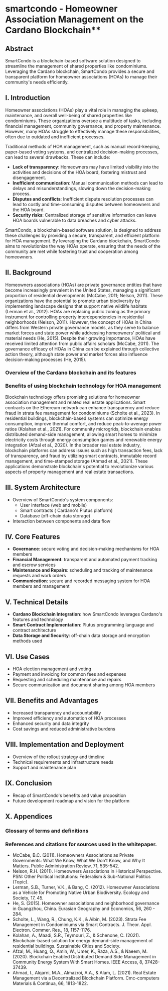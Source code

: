 # smartcondo - Homeowner Association Management on the Cardano Blockchain**

## Abstract

SmartCondo is a blockchain-based software solution designed to streamline the management of shared properties like condominiums. Leveraging the Cardano blockchain, SmartCondo provides a secure and transparent platform for homeowner associations (HOAs) to manage their community's needs efficiently.

## I. Introduction

Homeowner associations (HOAs) play a vital role in managing the upkeep, maintenance, and overall well-being of shared properties like condominiums. These organizations oversee a multitude of tasks, including financial management, community governance, and property maintenance. However, many HOAs struggle to effectively manage these responsibilities, often due to outdated and inefficient processes.

Traditional methods of HOA management, such as manual record-keeping, paper-based voting systems, and centralized decision-making processes, can lead to several drawbacks. These can include:

* **Lack of transparency**: Homeowners may have limited visibility into the activities and decisions of the HOA board, fostering mistrust and disengagement.
* **Inefficient communication**: Manual communication methods can lead to delays and misunderstandings, slowing down the decision-making process.
* **Disputes and conflicts**: Inefficient dispute resolution processes can lead to costly and time-consuming disputes between homeowners and the HOA board.
* **Security risks**: Centralized storage of sensitive information can leave HOA boards vulnerable to data breaches and cyber attacks.

SmartCondo, a blockchain-based software solution, is designed to address these challenges by providing a secure, transparent, and efficient platform for HOA management. By leveraging the Cardano blockchain, SmartCondo aims to revolutionize the way HOAs operate, ensuring that the needs of the community are met while fostering trust and cooperation among homeowners.

## II. Background

Homeowners associations (HOAs) are private governance entities that have become increasingly prevalent in the United States, managing a significant proportion of residential developments (McCabe, 2011; Nelson, 2011). These organizations have the potential to promote urban biodiversity by implementing landscape designs that support native wildlife habitats (Lerman et al., 2012). HOAs are replacing public zoning as the primary instrument for controlling property interdependencies in residential neighborhoods (Nelson, 2011). However, the concept of HOAs in China differs from Western private governance models, as they serve to balance market forces and state power while addressing homeowners' political and material needs (He, 2015). Despite their growing importance, HOAs have received limited attention from public affairs scholars (McCabe, 2011). The governance efficacy of HOAs in China can be explained through collective action theory, although state power and market forces also influence decision-making processes (He, 2015).

### Overview of the Cardano blockchain and its features

### Benefits of using blockchain technology for HOA management
Blockchain technology offers promising solutions for homeowner association management and related real estate applications. Smart contracts on the Ethereum network can enhance transparency and reduce fraud in strata fee management for condominiums (Scholte et al., 2023). In residential buildings, blockchain-based systems can optimize energy consumption, improve thermal comfort, and reduce peak-to-average power ratios (Kolahan et al., 2021). For community microgrids, blockchain enables distributed demand-side management, allowing smart homes to minimize electricity costs through energy consumption games and renewable energy integration (Afzal et al., 2020). In the broader real estate industry, blockchain platforms can address issues such as high transaction fees, lack of transparency, and fraud by utilizing smart contracts, immutable record management, and time-stamped storage (Ahmad et al., 2021). These applications demonstrate blockchain's potential to revolutionize various aspects of property management and real estate transactions.


## III. **System Architecture**

* Overview of SmartCondo's system components:
	+ User interface (web and mobile)
	+ Smart contracts ( Cardano's Plutus platform)
	+ Database (off-chain data storage)
* Interaction between components and data flow

## IV. **Core Features**

* **Governance**: secure voting and decision-making mechanisms for HOA members
* **Financial Management**: transparent and automated payment tracking and escrow services
* **Maintenance and Repairs**: scheduling and tracking of maintenance requests and work orders
* **Communication**: secure and recorded messaging system for HOA members and management

## V. **Technical Details**

* **Cardano Blockchain Integration**: how SmartCondo leverages Cardano's features and technology
* **Smart Contract Implementation**: Plutus programming language and contract architecture
* **Data Storage and Security**: off-chain data storage and encryption methods used

## VI. **Use Cases**

* HOA election management and voting
* Payment and invoicing for common fees and expenses
* Requesting and scheduling maintenance and repairs
* Secure communication and document sharing among HOA members

## VII. **Benefits and Advantages**

* Increased transparency and accountability
* Improved efficiency and automation of HOA processes
* Enhanced security and data integrity
* Cost savings and reduced administrative burdens

## VIII. **Implementation and Deployment**

* Overview of the rollout strategy and timeline
* Technical requirements and infrastructure needs
* Support and maintenance plan

## IX. **Conclusion**

* Recap of SmartCondo's benefits and value proposition
* Future development roadmap and vision for the platform

## X. Appendices

### Glossary of terms and definitions

### References and citations for sources used in the whitepaper.
- McCabe, B.C. (2011). Homeowners Associations as Private Governments: What We Know, What We Don’t Know, and Why It Matters. Public Administration Review, 71, 535-542.
- Nelson, R.H. (2011). Homeowners Associations in Historical Perspective. PSN: Other Political Institutions: Federalism & Sub-National Politics (Topic).
- Lerman, S.B., Turner, V.K., & Bang, C. (2012). Homeowner Associations as a Vehicle for Promoting Native Urban Biodiversity. Ecology and Society, 17, 45.
- He, S. (2015). Homeowner associations and neighborhood governance in Guangzhou, China. Eurasian Geography and Economics, 56, 260 - 284.
- Scholte, L., Wang, R., Chung, K.K., & Aibin, M. (2023). Strata Fee Management in Condominiums via Smart Contracts. J. Theor. Appl. Electron. Commer. Res., 18, 1157-1176.
- Kolahan, A., Maadi, S.R., Teymouri, Z., & Schenone, C. (2021). Blockchain-based solution for energy demand-side management of residential buildings. Sustainable Cities and Society.
- Afzal, M., Huang, Q., Amin, W., Umer, K., Raza, A.S., & Naeem, M. (2020). Blockchain Enabled Distributed Demand Side Management in Community Energy System With Smart Homes. IEEE Access, 8, 37428-37439.
- Ahmad, I., Alqarni, M.A., Almazroi, A.A., & Alam, L. (2021). Real Estate Management via a Decentralized Blockchain Platform. Cmc-computers Materials & Continua, 66, 1813-1822.
  
